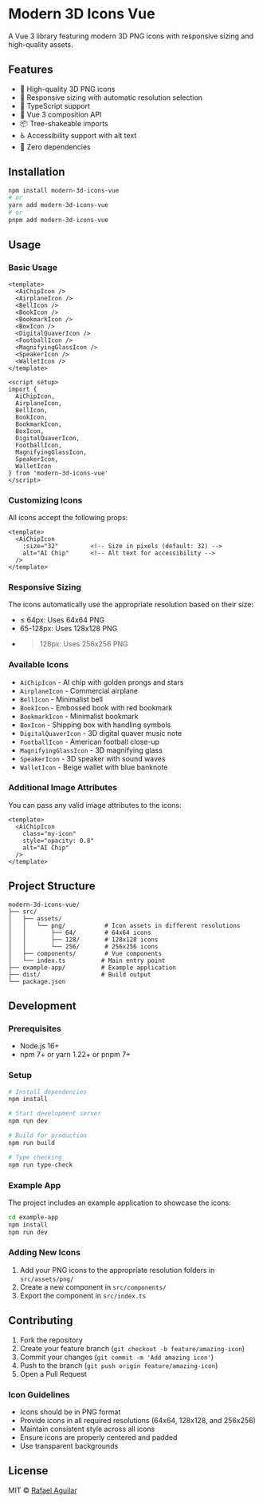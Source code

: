# Modern 3D Icons Vue

A Vue 3 library featuring modern 3D PNG icons with responsive sizing and high-quality assets.

## Features

- 🎨 High-quality 3D PNG icons
- 📱 Responsive sizing with automatic resolution selection
- 🎯 TypeScript support
- 🚀 Vue 3 composition API
- 📦 Tree-shakeable imports
- ♿ Accessibility support with alt text
- 🎯 Zero dependencies

## Installation

```bash
npm install modern-3d-icons-vue
# or
yarn add modern-3d-icons-vue
# or
pnpm add modern-3d-icons-vue
```

## Usage

### Basic Usage

```vue
<template>
  <AiChipIcon />
  <AirplaneIcon />
  <BellIcon />
  <BookIcon />
  <BookmarkIcon />
  <BoxIcon />
  <DigitalQuaverIcon />
  <FootballIcon />
  <MagnifyingGlassIcon />
  <SpeakerIcon />
  <WalletIcon />
</template>

<script setup>
import {
  AiChipIcon,
  AirplaneIcon,
  BellIcon,
  BookIcon,
  BookmarkIcon,
  BoxIcon,
  DigitalQuaverIcon,
  FootballIcon,
  MagnifyingGlassIcon,
  SpeakerIcon,
  WalletIcon
} from 'modern-3d-icons-vue'
</script>
```

### Customizing Icons

All icons accept the following props:

```vue
<template>
  <AiChipIcon
    :size="32"         <!-- Size in pixels (default: 32) -->
    alt="AI Chip"      <!-- Alt text for accessibility -->
  />
</template>
```

### Responsive Sizing

The icons automatically use the appropriate resolution based on their size:
- ≤ 64px: Uses 64x64 PNG
- 65-128px: Uses 128x128 PNG
- > 128px: Uses 256x256 PNG

### Available Icons

- `AiChipIcon` - AI chip with golden prongs and stars
- `AirplaneIcon` - Commercial airplane
- `BellIcon` - Minimalist bell
- `BookIcon` - Embossed book with red bookmark
- `BookmarkIcon` - Minimalist bookmark
- `BoxIcon` - Shipping box with handling symbols
- `DigitalQuaverIcon` - 3D digital quaver music note
- `FootballIcon` - American football close-up
- `MagnifyingGlassIcon` - 3D magnifying glass
- `SpeakerIcon` - 3D speaker with sound waves
- `WalletIcon` - Beige wallet with blue banknote

### Additional Image Attributes

You can pass any valid image attributes to the icons:

```vue
<template>
  <AiChipIcon
    class="my-icon"
    style="opacity: 0.8"
    alt="AI Chip"
  />
</template>
```

## Project Structure

```
modern-3d-icons-vue/
├── src/
│   ├── assets/
│   │   └── png/           # Icon assets in different resolutions
│   │       ├── 64/        # 64x64 icons
│   │       ├── 128/       # 128x128 icons
│   │       └── 256/       # 256x256 icons
│   ├── components/        # Vue components
│   └── index.ts          # Main entry point
├── example-app/          # Example application
├── dist/                 # Build output
└── package.json
```

## Development

### Prerequisites

- Node.js 16+
- npm 7+ or yarn 1.22+ or pnpm 7+

### Setup

```bash
# Install dependencies
npm install

# Start development server
npm run dev

# Build for production
npm run build

# Type checking
npm run type-check
```

### Example App

The project includes an example application to showcase the icons:

```bash
cd example-app
npm install
npm run dev
```

### Adding New Icons

1. Add your PNG icons to the appropriate resolution folders in `src/assets/png/`
2. Create a new component in `src/components/`
3. Export the component in `src/index.ts`

## Contributing

1. Fork the repository
2. Create your feature branch (`git checkout -b feature/amazing-icon`)
3. Commit your changes (`git commit -m 'Add amazing icon'`)
4. Push to the branch (`git push origin feature/amazing-icon`)
5. Open a Pull Request

### Icon Guidelines

- Icons should be in PNG format
- Provide icons in all required resolutions (64x64, 128x128, and 256x256)
- Maintain consistent style across all icons
- Ensure icons are properly centered and padded
- Use transparent backgrounds

## License

MIT © [Rafael Aguilar](https://github.com/raguilaru) 